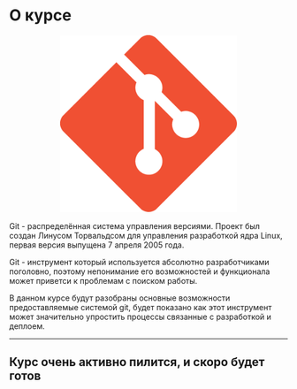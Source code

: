 # О курсе



<p align="center">
  <img width="320px" height="320px" src="git.png" alt="logo"/>
</p>



Git - распределённая система управления версиями. Проект был создан Линусом Торвальдсом для управления разработкой ядра Linux, первая версия выпущена 7 апреля 2005 года.

Git - инструмент который используется абсолютно разработчиками поголовно, поэтому непонимание его возможностей и функционала может приветси к проблемам с поиском работы.

В данном курсе будут разобраны основные возможности предоставляемые системой git, будет показано как этот инструмент может значительно упростить процессы связанные с разработкой и деплоем.

---

## Курс очень активно пилится, и скоро будет готов